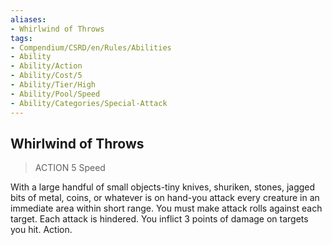 ```yaml
---
aliases:
- Whirlwind of Throws
tags:
- Compendium/CSRD/en/Rules/Abilities
- Ability
- Ability/Action
- Ability/Cost/5
- Ability/Tier/High
- Ability/Pool/Speed
- Ability/Categories/Special-Attack
---
```


  
## Whirlwind of Throws  
>ACTION 5  Speed  
  
With a large handful of small objects-tiny knives, shuriken, stones, jagged bits of metal, coins, or whatever is on hand-you attack every creature in an immediate area within short range. You must make attack rolls against each target. Each attack is hindered. You inflict 3 points of damage on targets you hit. Action.